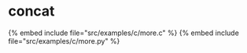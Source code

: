 # concat

{% embed include file="src/examples/c/more.c" %}
{% embed include file="src/examples/c/more.py" %}



